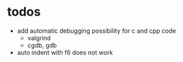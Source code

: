 # todos
* add automatic debugging possibility for c and cpp code
  * valgrind
  * cgdb, gdb
* auto indent with f6 does not work
